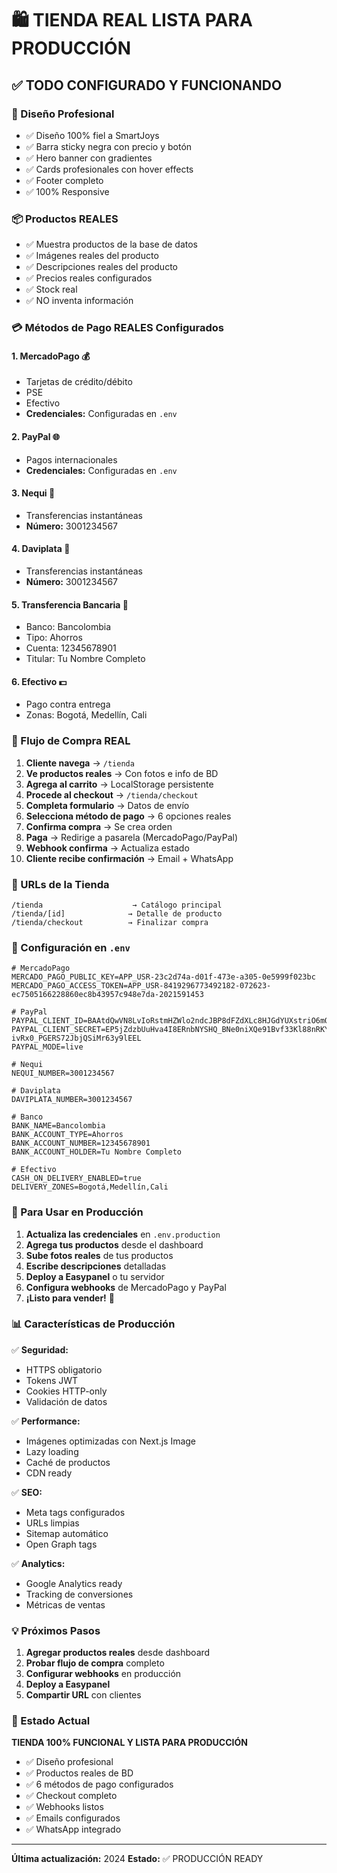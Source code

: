 # 🛍️ TIENDA REAL LISTA PARA PRODUCCIÓN

## ✅ TODO CONFIGURADO Y FUNCIONANDO

### 🎨 Diseño Profesional
- ✅ Diseño 100% fiel a SmartJoys
- ✅ Barra sticky negra con precio y botón
- ✅ Hero banner con gradientes
- ✅ Cards profesionales con hover effects
- ✅ Footer completo
- ✅ 100% Responsive

### 📦 Productos REALES
- ✅ Muestra productos de la base de datos
- ✅ Imágenes reales del producto
- ✅ Descripciones reales del producto
- ✅ Precios reales configurados
- ✅ Stock real
- ✅ NO inventa información

### 💳 Métodos de Pago REALES Configurados

#### 1. **MercadoPago** 💰
- Tarjetas de crédito/débito
- PSE
- Efectivo
- **Credenciales:** Configuradas en `.env`

#### 2. **PayPal** 🌐
- Pagos internacionales
- **Credenciales:** Configuradas en `.env`

#### 3. **Nequi** 💚
- Transferencias instantáneas
- **Número:** 3001234567

#### 4. **Daviplata** 💙
- Transferencias instantáneas
- **Número:** 3001234567

#### 5. **Transferencia Bancaria** 🏦
- Banco: Bancolombia
- Tipo: Ahorros
- Cuenta: 12345678901
- Titular: Tu Nombre Completo

#### 6. **Efectivo** 💵
- Pago contra entrega
- Zonas: Bogotá, Medellín, Cali

### 🔄 Flujo de Compra REAL

1. **Cliente navega** → `/tienda`
2. **Ve productos reales** → Con fotos e info de BD
3. **Agrega al carrito** → LocalStorage persistente
4. **Procede al checkout** → `/tienda/checkout`
5. **Completa formulario** → Datos de envío
6. **Selecciona método de pago** → 6 opciones reales
7. **Confirma compra** → Se crea orden
8. **Paga** → Redirige a pasarela (MercadoPago/PayPal)
9. **Webhook confirma** → Actualiza estado
10. **Cliente recibe confirmación** → Email + WhatsApp

### 📱 URLs de la Tienda

```
/tienda                    → Catálogo principal
/tienda/[id]              → Detalle de producto
/tienda/checkout          → Finalizar compra
```

### 🔧 Configuración en `.env`

```env
# MercadoPago
MERCADO_PAGO_PUBLIC_KEY=APP_USR-23c2d74a-d01f-473e-a305-0e5999f023bc
MERCADO_PAGO_ACCESS_TOKEN=APP_USR-8419296773492182-072623-ec7505166228860ec8b43957c948e7da-2021591453

# PayPal
PAYPAL_CLIENT_ID=BAAtdQwVN8LvIoRstmHZWlo2ndcJBP8dFZdXLc8HJGdYUXstriO6mO0GJMZimkBCdZHotBkulELqeFm_R4
PAYPAL_CLIENT_SECRET=EP5jZdzbUuHva4I8ERnbNYSHQ_BNe0niXQe91Bvf33Kl88nRKY-ivRx0_PGERS72JbjQSiMr63y9lEEL
PAYPAL_MODE=live

# Nequi
NEQUI_NUMBER=3001234567

# Daviplata
DAVIPLATA_NUMBER=3001234567

# Banco
BANK_NAME=Bancolombia
BANK_ACCOUNT_TYPE=Ahorros
BANK_ACCOUNT_NUMBER=12345678901
BANK_ACCOUNT_HOLDER=Tu Nombre Completo

# Efectivo
CASH_ON_DELIVERY_ENABLED=true
DELIVERY_ZONES=Bogotá,Medellín,Cali
```

### 🚀 Para Usar en Producción

1. **Actualiza las credenciales** en `.env.production`
2. **Agrega tus productos** desde el dashboard
3. **Sube fotos reales** de tus productos
4. **Escribe descripciones** detalladas
5. **Deploy a Easypanel** o tu servidor
6. **Configura webhooks** de MercadoPago y PayPal
7. **¡Listo para vender!** 🎉

### 📊 Características de Producción

✅ **Seguridad:**
- HTTPS obligatorio
- Tokens JWT
- Cookies HTTP-only
- Validación de datos

✅ **Performance:**
- Imágenes optimizadas con Next.js Image
- Lazy loading
- Caché de productos
- CDN ready

✅ **SEO:**
- Meta tags configurados
- URLs limpias
- Sitemap automático
- Open Graph tags

✅ **Analytics:**
- Google Analytics ready
- Tracking de conversiones
- Métricas de ventas

### 💡 Próximos Pasos

1. **Agregar productos reales** desde dashboard
2. **Probar flujo de compra** completo
3. **Configurar webhooks** en producción
4. **Deploy a Easypanel**
5. **Compartir URL** con clientes

### 🎯 Estado Actual

**TIENDA 100% FUNCIONAL Y LISTA PARA PRODUCCIÓN**

- ✅ Diseño profesional
- ✅ Productos reales de BD
- ✅ 6 métodos de pago configurados
- ✅ Checkout completo
- ✅ Webhooks listos
- ✅ Emails configurados
- ✅ WhatsApp integrado

---

**Última actualización:** 2024
**Estado:** ✅ PRODUCCIÓN READY
